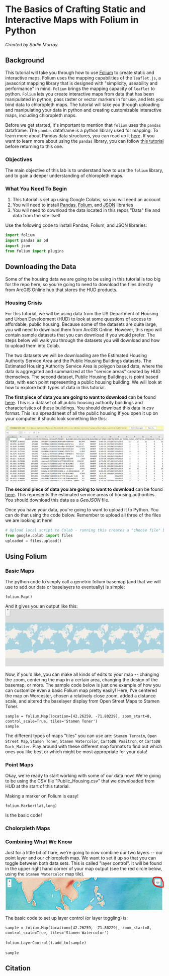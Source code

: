 # The Basics of Crafting Static and Interactive Maps with Folium in Python
_Created by Sadie Murray._

## Background 
This tutorial will take you through how to use [Folium](https://python-visualization.github.io/folium/) to create static and interactive maps. Folium uses the mapping capabilities of the `leaflet.js`, a javascript mapping library that is designed with "simplicity, useability and performance" in mind. `Folium` brings the mapping capacity of `leaflet` to python. `Folium` lets you create interactive maps from data that has been manipulated in python, pass raster or vector markers in for use, and lets you bind data to chloropleth maps. The tutorial will take you through uploading and manipulating your data in python and creating customizable interactive maps, including chloropleth maps. 

Before we get started, it's important to mention that `folium` uses the `pandas` dataframe. The `pandas` dataframe is a python library used for mapping. To learn more about Pandas data structures, you can read up it [here](https://pandas.pydata.org/pandas-docs/stable/user_guide/dsintro.html). If you want to learn more about using the `pandas` library, you can follow [this tutorial](https://github.com/comorehouse1620/Matplotlib) before returning to this one. 

### Objectives
The main objective of this lab is to understand how to use the `folium` library, and to gain a deeper understanding of chloropleth maps. 

### What You Need To Begin
1. This tutorial is set up using Google Colabs, so you will need an account 
2. You will need to install [Pandas](https://pandas.pydata.org/), [Folium](https://python-visualization.github.io/folium/), and [JSON](https://docs.python.org/3/library/json.html) libraries
3. You will need to download the data located in this repos "Data" file and data from the site itself

Use the following code to install Pandas, Folium, and JSON libraries: 

```Python
import folium
import pandas as pd
import json
from folium import plugins
```

## Downloading the Data 
Some of the housing data we are going to be using in this tutorial is too big for the repo here, so you're going to need to download the files directly from ArcGIS Online hub that stores the HUD products. 


### Housing Crisis

For this tutorial, we will be using data from the US Department of Housing and Urban Development (HUD) to look at some questions of access to affordable, public housing. Because some of the datasets are quite large, you will need to download them from ArcGIS Online. However, this repo will contain sample datasets that you can download if you would prefer. The steps below will walk you through the datasets you will download and how to upload them into Colab. 

The two datasets we will be downloading are the Estimated Housing Authority Service Area and the Public Housing Buildings datasets. The Estimated Housing Authority Service Area is polygon based data, where the data is aggregated and summarized at the "service areas" created by HUD themselves. The second dataset, Public Housing Buildings, is point based data, with each point representing a public housing building. We will look at how to explore both types of data in this tutorial. 

**The first piece of data you are going to want to download** can be found [here](https://hudgis-hud.opendata.arcgis.com/datasets/HUD::public-housing-buildings/). This is a dataset of all public housing authority buildings and characteristics of these buildings. You should download this data in *csv* format. This is a spreadsheet of all the public housing If you open it up on your computer, it should look something like this:  

![](Images/CSV_example.PNG)


**The second piece of data you are going to want to download** can be found [here](https://hudgis-hud.opendata.arcgis.com/datasets/HUD::estimated-housing-authority-service-areas/about). This represents the estimated service areas of housing authorities. You should download this data as a *GeoJSON* file. 

Once you have your data, you're going to want to upload it to Python. You can do that using the code below. Remember to upload all three of the files we are looking at here! 

```Python
# Upload local script to Colab - running this creates a "choose file" button to upload local files.
from google.colab import files
uploaded = files.upload()
```

## Using Folium 

### Basic Maps 
The python code to simply call a genetric folium basemap (and that we will use to add our data or baselayers to eventually) is simple: 

```
folium.Map()
```

And it gives you an output like this: 
![](Images/FoliumBasic.PNG)

Now, if you'd like, you can make all kinds of edits to your map -- changing the zoom, centering the map in a certain area, changing the design of the basemap, or more. The sample code below is just one example of how you can customize even a basic Folium map pretty easily! Here, I've centered the map on Worcester, chosen a relatively close zoom, added a distance scale, and altered the baselayer display from Open Street Maps to Stamen Toner. 

```
sample = folium.Map(location=[42.26259, -71.80229], zoom_start=8, control_scale=True, tiles='Stamen Toner')
sample
```
The different types of maps "tiles" you can use are: `Stamen Terrain`, `Open Street Map`, `Stamen Toner`, `Stamen Watercolor`, `CartoDB Positron`, or `CartoDB Dark_Matter`. Play around with these different map formats to find out which ones you like best or which might be most appropriate for your data! 

### Point Maps 
Okay, we're ready to start working with some of our data now! We're going to be using the CSV file "Public_Housing.csv" that we downloaded from HUD at the start of this tutorial. 

Making a marker on Folium is easy! 

```
folium.Marker(lat,long)
```
Is the basic code!


### Cholorpleth Maps 


### Combining What We Know

Just for a little bit of flare, we're going to now combine our two layers -- our point layer and our chloropleth map. We want to set it up so that you can toggle between both data sets. This is called "layer control". It will be found in the upper right hand corner of your map output (see the red circle below, using the `Stamen Watercolor` map tile). 
![](Images/layercontrol.PNG)

The basic code to set up layer control (or layer toggling) is: 

```
sample = folium.Map(location=[42.26259, -71.80229], zoom_start=8, control_scale=True, tiles='Stamen Watercolor')

folium.LayerControl().add_to(sample)

sample
```

## Citation 
